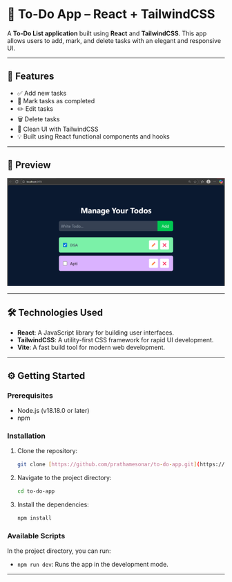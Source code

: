 # 📝 To-Do App – React + TailwindCSS

A **To-Do List application** built using **React** and **TailwindCSS**. This app allows users to add, mark, and delete tasks with an elegant and responsive UI.

---

## 🚀 Features

- ✅ Add new tasks
- 📌 Mark tasks as completed
- ✏️ Edit tasks
- 🗑️ Delete tasks
- 🌙 Clean UI with TailwindCSS
- 💡 Built using React functional components and hooks

---

## 📸 Preview

![Preview Screenshot](screenshot.png) 

---

## 🛠️ Technologies Used

- **React**: A JavaScript library for building user interfaces.
- **TailwindCSS**: A utility-first CSS framework for rapid UI development.
- **Vite**: A fast build tool for modern web development.
---

## ⚙️ Getting Started

### Prerequisites

- Node.js (v18.18.0 or later)
- npm

### Installation

1.  Clone the repository:
    ```bash
    git clone [https://github.com/prathamesonar/to-do-app.git](https://github.com/prathamesonar/to-do-app.git)
    ```
2.  Navigate to the project directory:
    ```bash
    cd to-do-app
    ```
3.  Install the dependencies:
    ```bash
    npm install
    ```

### Available Scripts

In the project directory, you can run:

-   `npm run dev`: Runs the app in the development mode.
---
